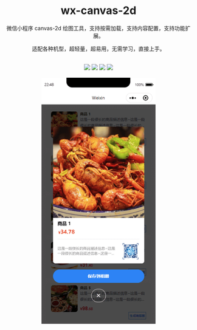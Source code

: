<div align="center">
    <h1>wx-canvas-2d</h1>
    <p>微信小程序 canvas-2d 绘图工具，支持按需加载，支持内容配置，支持功能扩展。</p>
    <p>适配各种机型，超轻量，超易用，无需学习，直接上手。</p>
</div>
<br />
<div align="center">
    <img src="https://img.shields.io/github/issues/kiccer/wx-canvas-2d" />
    <img src="https://img.shields.io/github/forks/kiccer/wx-canvas-2d" />
    <img src="https://img.shields.io/github/stars/kiccer/wx-canvas-2d" />
    <img src="https://img.shields.io/github/license/kiccer/wx-canvas-2d" />
</div>
<br />

<div align="center">
    <img src="../miniprogram/img/demo/1.png" width="300" />
</div>
